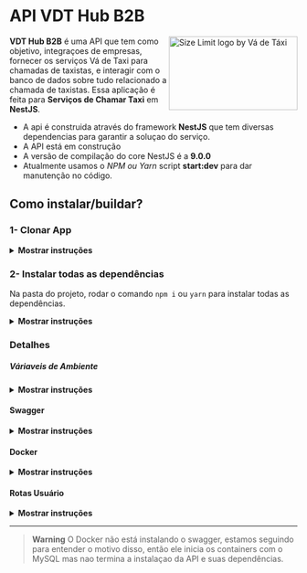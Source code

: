 # API VDT Hub B2B

<img src="https://user-images.githubusercontent.com/88008381/202720901-3f57e2e3-31ba-4542-a56b-7bea7d64c0f6.png"
     align="right" alt="Size Limit logo by Vá de Táxi" width="225" height="129">

**VDT Hub B2B** é uma API que tem como objetivo, integraçoes de empresas, fornecer os serviços Vá de Taxi para chamadas de taxistas, e interagir com o banco de dados sobre tudo relacionado a chamada de taxistas.
Essa aplicação é feita para **Serviços de Chamar Taxi** em **NestJS**.

 * A api é construida através do framework **NestJS** que tem diversas dependencias para garantir a soluçao do serviço.
 * A API está em construção
 * A versão de compilação do core NestJS é a **9.0.0**
 * Atualmente usamos o *NPM ou Yarn* script **start:dev** para dar manutenção no código.


## Como instalar/buildar?
### 1- Clonar App

<details><summary><b>Mostrar instruções</b></summary>

* Após copiar o caminho do repositorio
* Crie um diretório (sem espaços e caracteres especiais)
* Abra o GitBash dentro da pasta criada e coloque o comando `git clone + url`
* *O Git irá clonar o projeto no seu PC*

</details>

### 2- Instalar todas as dependências

Na pasta do projeto, rodar o comando `npm i` ou `yarn` para instalar todas as dependências.

<details><summary><b>Mostrar instruções</b></summary>

* Abra sua IDE ou Editor de códigos
* Digite `npm run start:dev` ou `yarn start:dev` no terminal para rodas em ambiente de desenvolvimento
* Para build do projeto usamos o script `npm run build` ou `yarn build`
</details>

### Detalhes
##### Váriaveis de Ambiente
<details><summary><b>Mostrar instruções</b></summary>

```
src
├── common
│   └── envs
│   │   ├── development.env
│   │   ├── production.env
│   │   ├── local.env
│   └── helpers
│   │   ├── env.helper.ts
...etc.
```

Para ambiente de desenvolvimento, digite no terminal: `npm run start:dev` \
Para ambiente de produçao, digite no terminal: `npm run start:prod`
</details>

#### Swagger
<details><summary><b>Mostrar instruções</b></summary>
Para acessar as rotas e documentaçao das rotas e suas propriedades basta acessar ao endpoint: http://localhost:5555/v1/docs

Para ver a documentaçao em JSON basta adicionar `-json` no fim do link: http://localhost:5555/v1/docs-json

Para ver a documentaçao em YML basta adicionar `-yaml` no fim do link: http://localhost:5555/v1/docs-yaml
</details>

#### Docker
<details><summary><b>Mostrar instruções</b></summary>

Para rodar a aplicaçao instale o Docker em sua máquina e utilize o comando `docker-compose up -d` para rodar em modo detached.

O Docker sobe os containers do NodeJS usando o NestJS como framework dependendo do serviço **db** que tem a imagem do MySQL para testarmos o funcionamento da API com a integraçao ao banco de dados.

As variavéis de ambientes do MySQL se encontram no arquivo **docker-compose.yml**
</details>

#### Rotas Usuário
<details><summary><b>Mostrar instruções</b></summary>

As rotas ficam no endereço **localhost:5555**

```http
POST localhost:5555/v1/user
```
| Parâmetro   | Tipo       | Descrição                           |
| :---------- | :--------- | :---------------------------------- |
| `email` | `string` | **Obrigatório**. e-mail válido para cadastrar usuário|
| `password` | `string` | **Obrigatório**. tamanho mínimo de 4 caractéres e máximo de 20 |
| `name` | `string` | **Obrigatório**. name válido para cadastrar usuário|


```http
GET localhost:5555/v1/user/${email}
```
| Parâmetro   | Tipo       | Descrição                           |
| :---------- | :--------- | :---------------------------------- |
| `email` | `string` | **Obrigatório**. e-mail cadastrado do usuário|
</details>

 ---
> **Warning**
> O Docker não está instalando o swagger, estamos seguindo para entender o motivo disso, então ele inicia os containers com o MySQL mas nao termina a instalaçao da API e suas dependências.
